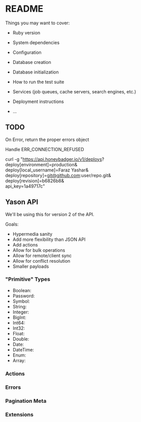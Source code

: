 # README

Things you may want to cover:

* Ruby version

* System dependencies

* Configuration

* Database creation

* Database initialization

* How to run the test suite

* Services (job queues, cache servers, search engines, etc.)

* Deployment instructions

* ...

## TODO

On Error, return the proper errors object

Handle ERR_CONNECTION_REFUSED


curl -g "https://api.honeybadger.io/v1/deploys? \
  deploy[environment]=production& \
  deploy[local_username]=Faraz Yashar& \
  deploy[repository]=git@github.com:user/repo.git& \
  deploy[revision]=b6826b8& \
  api_key=1a49717c"


## Yason API

We'll be using this for version 2 of the API.

Goals:

 - Hypermedia sanity
 - Add more flexibility than JSON API
 - Add actions
 - Allow for bulk operations
 - Allow for remote/client sync
 - Allow for conflict resolution
 - Smaller payloads


### "Primitive" Types

 - Boolean:
 - Password:
 - Symbol:
 - String:
 - Integer:
 - BigInt:
 - Int64:
 - Int32:
 - Float:
 - Double:
 - Date:
 - DateTime:
 - Enum:
 - Array:

### Actions

### Errors

### Pagination Meta

### Extensions

